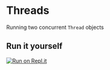 # Threads

Running two concurrent `Thread` objects

## Run it yourself

[![Run on Repl.it](https://repl.it/badge/github/murraypatterson/concurrency-example)](https://repl.it/github/murraypatterson/concurrency-example)
